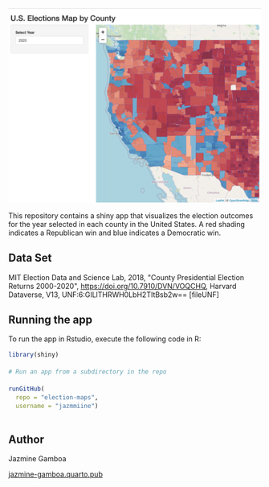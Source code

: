 

![](election-sc.png)


This repository contains a shiny app that visualizes the election outcomes for
the year selected in each county in the United States. A red shading indicates a 
Republican win and blue indicates a Democratic win.

## Data Set

MIT Election Data and Science Lab, 2018, "County Presidential Election Returns 2000-2020", 
https://doi.org/10.7910/DVN/VOQCHQ, Harvard Dataverse, V13, UNF:6:GILlTHRWH0LbH2TItBsb2w== [fileUNF]


## Running the app


To run the app in Rstudio, execute the following code in R:


```r
library(shiny)

# Run an app from a subdirectory in the repo

runGitHub(
  repo = "election-maps",
  username = "jazmmiine")
  
```


## Author 

Jazmine Gamboa

[jazmine-gamboa.quarto.pub](https://jazmine-gamboa.quarto.pub)